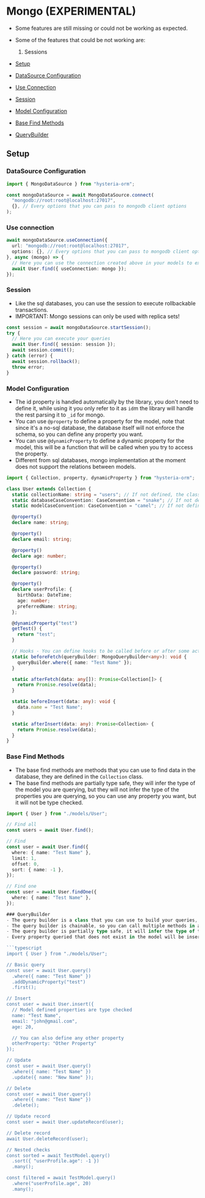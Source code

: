 # Mongo (EXPERIMENTAL)

- Some features are still missing or could not be working as expected.
- Some of the features that could be not working are:
  1. Sessions

- [Setup](#setup)
- [DataSource Configuration](#datasource-configuration)
- [Use Connection](#use-connection)
- [Session](#session)
- [Model Configuration](#model-configuration)
- [Base Find Methods](#base-find-methods)
- [QueryBuilder](#querybuilder)

## Setup

### DataSource Configuration
```typescript
import { MongoDataSource } from "hysteria-orm";

const mongoDataSource = await MongoDataSource.connect(
  "mongodb://root:root@localhost:27017",
  {}, // Every options that you can pass to mongodb client options
);
```

### Use connection
```typescript
await mongoDataSource.useConnection({
  url: "mongodb://root:root@localhost:27017",
  options: {}, // Every options that you can pass to mongodb client options
}, async (mongo) => {
  // Here you can use the connection created above in your models to execute queries in other databases
  await User.find({ useConnection: mongo });
});
```

### Session
- Like the sql databases, you can use the session to execute rollbackable transactions.
- IMPORTANT: Mongo sessions can only be used with replica sets!
```typescript
const session = await mongoDataSource.startSession();
try {
  // Here you can execute your queries
  await User.find({ session: session });
  await session.commit();
} catch (error) {
  await session.rollback();
  throw error;
}
```

### Model Configuration
- The id property is handled automatically by the library, you don't need to define it, while using it you only refer to it as `id`m the library will handle the rest parsing it to `_id` for mongo.
- You can use `@property` to define a property for the model, note that since it's a no-sql database, the database itself will not enforce the schema, so you can define any property you want.
- You can use `@dynamicProperty` to define a dynamic property for the model, this will be a function that will be called when you try to access the property.
- Different from sql databases, mongo implementation at the moment does not support the relations between models.

```typescript
import { Collection, property, dynamicProperty } from "hysteria-orm";

class User extends Collection {
  static collectionName: string = "users"; // If not defined, the class name in snake_case with a 's' at the end will be used
  static databaseCaseConvention: CaseConvention = "snake"; // If not defined, it will use the snake case while interacting with the database
  static modelCaseConvention: CaseConvention = "camel"; // If not defined, it will use the camel case while interacting with the model

  @property()
  declare name: string;

  @property()
  declare email: string;

  @property()
  declare age: number;

  @property()
  declare password: string;

  @property()
  declare userProfile: {
    birthData: DateTime;
    age: number;
    preferredName: string;
  };

  @dynamicProperty("test")
  getTest() {
    return "test";
  }

  // Hooks - You can define hooks to be called before or after some actions
  static beforeFetch(queryBuilder: MongoQueryBuilder<any>): void {
    queryBuilder.where({ name: "Test Name" });
  }

  static afterFetch(data: any[]): Promise<Collection[]> {
    return Promise.resolve(data);
  }

  static beforeInsert(data: any): void {
    data.name = "Test Name";
  }

  static afterInsert(data: any): Promise<Collection> {
    return Promise.resolve(data);
  }
}
```

### Base Find Methods
- The base find methods are methods that you can use to find data in the database, they are defined in the `Collection` class.
- The base find methods are partially type safe, they will infer the type of the model you are querying, but they will not infer the type of the properties you are querying, so you can use any property you want, but it will not be type checked.

```typescript
import { User } from "./models/User";

// Find all
const users = await User.find();

// Find
const user = await User.find({
  where: { name: "Test Name" },
  limit: 1,
  offset: 0,
  sort: { name: -1 },
});

// Find one
const user = await User.findOne({
  where: { name: "Test Name" },
});

### QueryBuilder
- The query builder is a class that you can use to build your queries, it has a lot of methods that you can use to build your queries.
- The query builder is chainable, so you can call multiple methods in a single line.
- The query builder is partially type safe, it will infer the type of the model you are querying, but it will not infer the type of the properties you are querying, so you can use any property you want, but it will not be type checked.
- Every property queried that does not exist in the model will be inserted in the `extraColumns` property that every collection has, so you can access it later if you want.

```typescript
import { User } from "./models/User";

// Basic query
const user = await User.query()
  .where({ name: "Test Name" })
  .addDynamicProperty("test")
  .first();

// Insert
const user = await User.insert({ 
  // Model defined properties are type checked
  name: "Test Name", 
  email: "john@gmail.com", 
  age: 20,

  // You can also define any other property
  otherProperty: "Other Property"
});

// Update
const user = await User.query()
  .where({ name: "Test Name" })
  .update({ name: "New Name" });

// Delete
const user = await User.query()
  .where({ name: "Test Name" })
  .delete();

// Update record
const user = await User.updateRecord(user);

// Delete record
await User.deleteRecord(user);

// Nested checks
const sorted = await TestModel.query()
  .sort({ "userProfile.age": -1 })
  .many();

const filtered = await TestModel.query()
  .where("userProfile.age", 20)
  .many();
```
